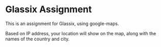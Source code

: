 # Glassix Assignment

This is an assignment for Glassix, using google-maps.

Based on IP address, your location will show on the map,
along with the names of the country and city.